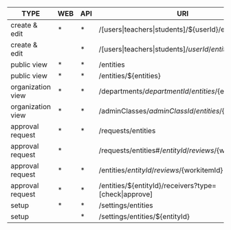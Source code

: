 |         TYPE      |WEB|API|URI|DESCRIPTION|
|------------------ |---|---|---|-----------|
| create & edit     | * | * | /\[users\|teachers\|students\]/${userId}/entities ||
| create & edit     |   | * | /\[users\|teachers\|students\]/${userId}/entities/${entityId} ||
| public view       | * | * | /entities ||
| public view       | * | * | /entities/${entities} ||
| organization view | * | * | /departments/${departmentId}/entities/${entities} ||
| organization view | * | * | /adminClasses/${adminClassId}/entities/${entities} ||
| approval request  | * | * | /requests/entities | 独立审核视图 |
| approval request  | * |   | /requests/entities#/${entityId}/reviews/${workitemId} | 独立审核视图 |
| approval request  | * | * | /entities/${entityId}/reviews/${workitemId} | 待办事项 |
| approval request  | * | * | /entities/${entityId}/receivers?type=\[check\|approve\] ||
| setup             | * | * | /settings/entities ||
| setup             |   | * | /settings/entities/${entityId} ||